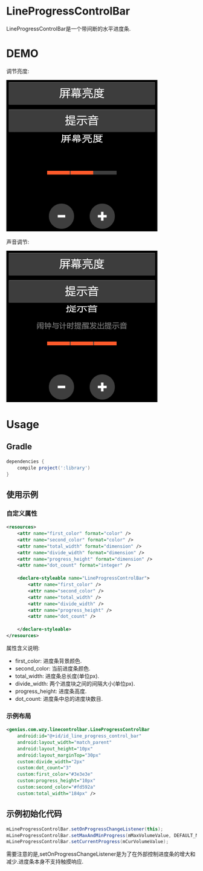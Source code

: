 # LineProgressControlBar

LineProgressControlBar是一个带间断的水平进度条.

# DEMO

调节亮度:

![Brightness](https://github.com/wangzhengyi/LineProgressControlBar/raw/master/screenshots/device-2016-04-08-154552.png)

声音调节:

![Volume](https://github.com/wangzhengyi/LineProgressControlBar/raw/master/screenshots/device-2016-04-08-154642.png)

# Usage

## Gradle

```groovy
dependencies {
    compile project(':library')
}
```

## 使用示例

### 自定义属性

```xml
<resources>
    <attr name="first_color" format="color" />
    <attr name="second_color" format="color" />
    <attr name="total_width" format="dimension" />
    <attr name="divide_width" format="dimension" />
    <attr name="progress_height" format="dimension" />
    <attr name="dot_count" format="integer" />

    <declare-styleable name="LineProgressControlBar">
        <attr name="first_color" />
        <attr name="second_color" />
        <attr name="total_width" />
        <attr name="divide_width" />
        <attr name="progress_height" />
        <attr name="dot_count" />

    </declare-styleable>
</resources>
```

属性含义说明:

* first_color: 进度条背景颜色.
* second_color: 当前进度条颜色.
* total_width: 进度条总长度(单位px).
* divide_width: 两个进度块之间的间隔大小(单位px).
* progress_height: 进度条高度.
* dot_count: 进度条中总的进度块数目.

### 示例布局

```xml
<genius.com.wzy.linecontrolbar.LineProgressControlBar
    android:id="@+id/id_line_progress_control_bar"
    android:layout_width="match_parent"
    android:layout_height="10px"
    android:layout_marginTop="30px"
    custom:divide_width="2px"
    custom:dot_count="3"
    custom:first_color="#3e3e3e"
    custom:progress_height="10px"
    custom:second_color="#fd592a"
    custom:total_width="184px" />
```

## 示例初始化代码

```java
mLineProgressControlBar.setOnProgressChangeListener(this);
mLineProgressControlBar.setMaxAndMinProgress(mMaxVolumeValue, DEFAULT_MIN_VOLUME_VALUE);
mLineProgressControlBar.setCurrentProgress(mCurVolumeValue);
```

需要注意的是,setOnProgressChangeListener是为了在外部控制进度条的增大和减少.进度条本身不支持触摸响应.